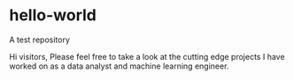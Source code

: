 # hello-world
A test repository

Hi visitors,
Please feel free to take a look at the cutting edge projects I have worked on as a data analyst and machine learning engineer. 

